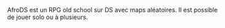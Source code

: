 AfroDS est un RPG old school sur DS avec maps aléatoires.
Il est possible de jouer solo ou à plusieurs.